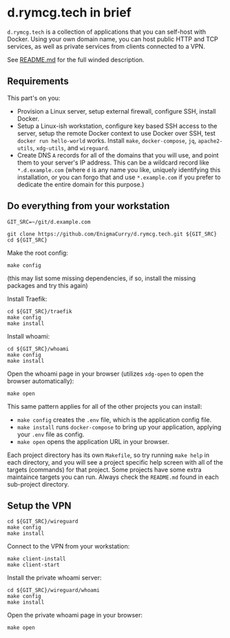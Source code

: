 # d.rymcg.tech in brief

`d.rymcg.tech` is a collection of applications that you can self-host with
Docker. Using your own domain name, you can host public HTTP and TCP services,
as well as private services from clients connected to a VPN.

See [README.md](README.md) for the full winded description.

## Requirements

This part's on you:

 * Provision a Linux server, setup external firewall, configure SSH, install
   Docker.
 * Setup a Linux-ish workstation, configure key based SSH access to the server,
   setup the remote Docker context to use Docker over SSH, test `docker run
   hello-world` works. Install `make`, `docker-compose`, `jq`, `apache2-utils`,
   `xdg-utils`, and `wireguard`.
 * Create DNS `A` records for all of the domains that you will use, and point
   them to your server's IP address. This can be a wildcard record like
   `*.d.example.com` (where `d` is any name you like, uniquely identifying this
   installation, or you can forgo that and use `*.example.com` if you prefer to
   dedicate the entire domain for this purpose.)

## Do everything from your workstation

```
GIT_SRC=~/git/d.example.com

git clone https://github.com/EnigmaCurry/d.rymcg.tech.git ${GIT_SRC}
cd ${GIT_SRC}
```

Make the root config:

```
make config
```

(this may list some missing dependencies, if so, install the missing packages
and try this again)

Install Traefik:

```
cd ${GIT_SRC}/traefik
make config
make install
```

Install whoami:

```
cd ${GIT_SRC}/whoami
make config
make install
```

Open the whoami page in your browser (utilizes `xdg-open` to open the browser
automatically):

```
make open
```

This same pattern applies for all of the other projects you can install:

 * `make config` creates the `.env` file, which is the application config file.
 * `make install` runs `docker-compose` to bring up your application, applying
your `.env` file as config.
 * `make open` opens the application URL in your browser.

Each project directory has its own `Makefile`, so try running `make help` in
each directory, and you will see a project specific help screen with all of the
targets (commands) for that project. Some projects have some extra maintaince
targets you can run. Always check the `README.md` found in each sub-project
directory.

## Setup the VPN

```
cd ${GIT_SRC}/wireguard
make config
make install
```

Connect to the VPN from your workstation:

```
make client-install
make client-start
```

Install the private whoami server:

```
cd ${GIT_SRC}/wireguard/whoami
make config
make install
```

Open the private whoami page in your browser:

```
make open
```
